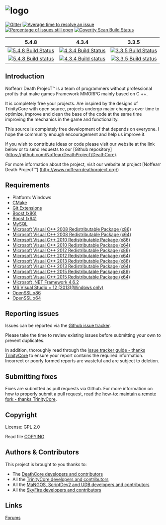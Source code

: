 # ![logo](https://camo.githubusercontent.com/831d9a457a380e21ef52d682a578f5385058c8d8/687474703a2f2f692e696d6775722e636f6d2f556573316774432e706e67)
[![Gitter](https://badges.gitter.im/NoffearrDeathProjecT/DeathCore.svg)](https://gitter.im/NoffearrDeathProjecT/DeathCore?utm_source=badge&utm_medium=badge&utm_campaign=pr-badge) [![Average time to resolve an issue](http://isitmaintained.com/badge/resolution/NoffearrDeathProjecT/DeathCore.svg)](http://isitmaintained.com/project/NoffearrDeathProjecT/DeathCore "Average time to resolve an issue") [![Percentage of issues still open](http://isitmaintained.com/badge/open/NoffearrDeathProjecT/DeathCore.svg)](http://isitmaintained.com/project/NoffearrDeathProjecT/DeathCore "Percentage of issues still open")
[![Coverity Scan Build Status](https://scan.coverity.com/projects/10635/badge.svg)]("https://scan.coverity.com/projects/noffearrdeathproject-deathcore)

5.4.8 | 4.3.4 | 3.3.5
:------------: | :------------: | :------------:
[![5.4.8 Build Status](https://travis-ci.org/NoffearrDeathProjecT/DeathCore.svg?branch=5.4.8)](https://travis-ci.org/NoffearrDeathProjecT/DeathCore/builds) |[![4.3.4 Build Status](https://travis-ci.org/NoffearrDeathProjecT/DeathCore.svg?branch=4.3.4)](https://travis-ci.org/NoffearrDeathProjecT/DeathCore/builds) | [![3.3.5 Build Status](https://travis-ci.org/NoffearrDeathProjecT/DeathCore.svg?branch=3.3.5)](https://travis-ci.org/NoffearrDeathProjecT/DeathCore/builds)
[![5.4.8 Build status](https://ci.appveyor.com/api/projects/status/qfnroow5ul7x7m86/branch/5.4.8?svg=true)](https://ci.appveyor.com/project/Bodeguero/deathcore/branch/5.4.8) | [![4.3.4 Build status](https://ci.appveyor.com/api/projects/status/qfnroow5ul7x7m86/branch/4.3.4?svg=true)](https://ci.appveyor.com/project/Bodeguero/deathcore/branch/4.3.4) | [![3.3.5 Build status](https://ci.appveyor.com/api/projects/status/qfnroow5ul7x7m86/branch/3.3.5?svg=true)](https://ci.appveyor.com/project/Bodeguero/deathcore/branch/3.3.5)

## Introduction

Noffearr Death ProjecT™ is a team of programmers without professional profits that make games Framework MMORPG mainly based on C ++. 

It is completely free your projects. Are inspired by the designs of TrinityCore with open source, projects undergo major changes over time to optimize, improve and clean the base of the code at the same time improving the mechanics in the game and functionality.

This source is completely free development of that depends on everyone. I hope the community enough encouragement and help us improve it.

If you wish to contribute ideas or code please visit our website at the link below or to send requests to our [Github repository] (https://github.com/NoffearrDeathProjecT/DeathCore).

For more information about the project, visit our website at project [Noffearr Death ProjecT™] (http://www.noffearrdeathproject.org/)


## Requirements

+ Platform: Windows
+ [CMake](https://cmake.org/files/v3.4/cmake-3.4.3-win32-x86.exe)
+ [Git Extensions](https://sourceforge.net/projects/gitextensions/files/latest/download)
+ [Boost (x86)](https://sourceforge.net/projects/boost/files/boost-binaries/1.60.0/boost_1_60_0-msvc-14.0-32.exe/download)
+ [Boost (x64)](https://sourceforge.net/projects/boost/files/boost-binaries/1.60.0/boost_1_60_0-msvc-14.0-64.exe/download)
+ [MySQL](http://cdn.mysql.com//archives/mysql-5.5/mysql-5.5.42-win32.msi)
+ [Microsoft Visual C++ 2008 Redistributable Package (x86)](http://download.microsoft.com/download/1/1/1/1116b75a-9ec3-481a-a3c8-1777b5381140/vcredist_x86.exe)
+ [Microsoft Visual C++ 2008 Redistributable Package (x64)](http://download.microsoft.com/download/d/2/4/d242c3fb-da5a-4542-ad66-f9661d0a8d19/vcredist_x64.exe) 
+ [Microsoft Visual C++ 2010 Redistributable Package (x86)](http://download.microsoft.com/download/5/B/C/5BC5DBB3-652D-4DCE-B14A-475AB85EEF6E/vcredist_x86.exe) 
+ [Microsoft Visual C++ 2010 Redistributable Package (x64)](http://download.microsoft.com/download/3/2/2/3224B87F-CFA0-4E70-BDA3-3DE650EFEBA5/vcredist_x64.exe) 
+ [Microsoft Visual C++ 2012 Redistributable Package (x86)](http://download.microsoft.com/download/1/6/B/16B06F60-3B20-4FF2-B699-5E9B7962F9AE/VSU_4/vcredist_x86.exe)
+ [Microsoft Visual C++ 2012 Redistributable Package (x64)](http://download.microsoft.com/download/1/6/B/16B06F60-3B20-4FF2-B699-5E9B7962F9AE/VSU_4/vcredist_x64.exe)
+ [Microsoft Visual C++ 2013 Redistributable Package (x86)](http://download.microsoft.com/download/2/E/6/2E61CFA4-993B-4DD4-91DA-3737CD5CD6E3/vcredist_x86.exe)
+ [Microsoft Visual C++ 2013 Redistributable Package (x64)](http://download.microsoft.com/download/2/E/6/2E61CFA4-993B-4DD4-91DA-3737CD5CD6E3/vcredist_x64.exe)
+ [Microsoft Visual C++ 2015 Redistributable Package (x86)](https://download.microsoft.com/download/9/3/F/93FCF1E7-E6A4-478B-96E7-D4B285925B00/vc_redist.x86.exe)
+ [Microsoft Visual C++ 2015 Redistributable Package (x64)](https://download.microsoft.com/download/9/3/F/93FCF1E7-E6A4-478B-96E7-D4B285925B00/vc_redist.x64.exe)
+ [Microsoft .NET Framework 4.6.2](https://download.microsoft.com/download/F/9/4/F942F07D-F26F-4F30-B4E3-EBD54FABA377/NDP462-KB3151800-x86-x64-AllOS-ENU.exe)
+ [MS Visual Studio = 12 (2013)(Windows only)](http://download.microsoft.com/download/A/A/D/AAD1AA11-FF9A-4B3C-8601-054E89260B78/vs2013.5_ce_enu.iso?type=ISO)
+ [OpenSSL x86](http://slproweb.com/download/Win32OpenSSL-1_0_2j.exe)
+ [OpenSSL x64](http://slproweb.com/download/Win64OpenSSL-1_0_2j.exe)


## Reporting issues

Issues can be reported via the [Github issue tracker](#).

Please take the time to review existing issues before submitting your own to
prevent duplicates.

In addition, thoroughly read through the [issue tracker guide - thanks TrinityCore](http://www.trinitycore.org/f/topic/37-the-trinitycore-issuetracker-and-you/) to ensure
your report contains the required information. Incorrect or poorly formed
reports are wasteful and are subject to deletion.


## Submitting fixes

Fixes are submitted as pull requests via Github. For more information on how to
properly submit a pull request, read the [how-to: maintain a remote fork - thanks TrinityCore](http://www.trinitycore.org/f/topic/6037-howto-maintain-a-remote-fork-for-pull-requests-tortoisegit/).


## Copyright

License: GPL 2.0

Read file [COPYING](COPYING)


## Authors &amp; Contributors

This project is brought to you thanks to:

- The [DeathCore developers and contributors](https://github.com/NoffearrDeathProjecT/DeathCore/graphs/contributors)
- All the [TrinityCore developers and contributors](https://github.com/TrinityCore/TrinityCore/blob/3.3.5/THANKS)
- All the [MaNGOS, ScriptDev2 and UDB developers and contributors](https://github.com/cmangos/mangos-wotlk/blob/master/AUTHORS.md)
- All the [SkyFire developers and contributors](https://github.com/ProjectSkyfire/SkyFire.548/blob/master/THANKS.md)


## Links

[Forums](http://www.community.noffearrdeathproject.org/)
